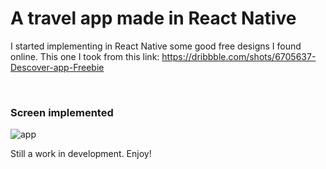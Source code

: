 # A travel app made in React Native

I started implementing in React Native some good free designs I found online. This one I took from this link: https://dribbble.com/shots/6705637-Descover-app-Freebie

<br />


### Screen implemented 
![app](https://user-images.githubusercontent.com/40496625/62143869-d1820400-b2be-11e9-92e2-a620b17a7147.png)


Still a work in development.
Enjoy!
